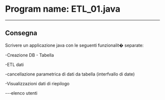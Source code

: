 # Program name: ETL_01.java

---

## Consegna

Scrivere un applicazione java con le seguenti funzionalit� separate:

-Creazione DB - Tabella

-ETL dati

-cancellazione parametrica di dati da tabella (interfvallo di date)

-Visualizzazioni dati di riepilogo

---elenco utenti